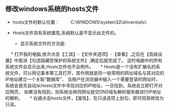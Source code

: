 ## 修改windows系统的hosts文件

* hosts文件的默认位置：
　　
                 C:\WINDOWS\system32\drivers\etc\
  
* Hosts文件具有系统属性,系统默认是不显示此文件的。
   * 显示系统文件的方法是:

　      * 打开我的电脑,依次点击【工具】-【文件夹选项】-【查看】,之后在【高级设置】中取消【勾选隐藏受保护的系统文件】,确定后就完成了。
  这时电脑中的所有系统文件会显示出来,Hosts文件也不会例外。
　      * Hosts是一个没有扩展名的系统文件，可以用记事本等工具打开，其作用就是将一些常用的网址域名与其对应的IP地址建立一个关联“数据库”，
  当用户在浏览器中输入一个需要登录的网址时，系统会首先自动从Hosts文件中寻找对应的IP地址，一旦找到，系统会立即打开对应网页，
  如果没有找到，则系统会再将网址提交DNS域名解析服务器进行IP地址的解析。
　      * 右键点击hosts文件，【属性】，在只读选项上划勾，即可将其修改为只读。
